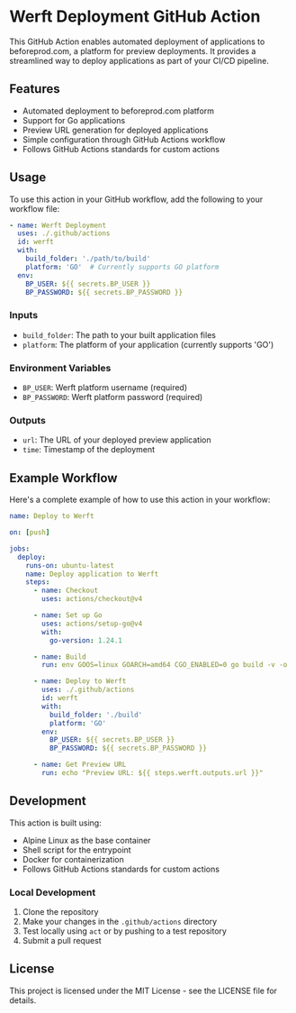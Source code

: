 # Werft Deployment GitHub Action

This GitHub Action enables automated deployment of applications to beforeprod.com, a platform for preview deployments. It provides a streamlined way to deploy applications as part of your CI/CD pipeline.

## Features

- Automated deployment to beforeprod.com platform
- Support for Go applications
- Preview URL generation for deployed applications
- Simple configuration through GitHub Actions workflow
- Follows GitHub Actions standards for custom actions

## Usage

To use this action in your GitHub workflow, add the following to your workflow file:

```yaml
- name: Werft Deployment
  uses: ./.github/actions
  id: werft
  with:
    build_folder: './path/to/build'
    platform: 'GO'  # Currently supports GO platform
  env:
    BP_USER: ${{ secrets.BP_USER }}
    BP_PASSWORD: ${{ secrets.BP_PASSWORD }}
```

### Inputs

- `build_folder`: The path to your built application files
- `platform`: The platform of your application (currently supports 'GO')

### Environment Variables

- `BP_USER`: Werft platform username (required)
- `BP_PASSWORD`: Werft platform password (required)

### Outputs

- `url`: The URL of your deployed preview application
- `time`: Timestamp of the deployment

## Example Workflow

Here's a complete example of how to use this action in your workflow:

```yaml
name: Deploy to Werft

on: [push]

jobs:
  deploy:
    runs-on: ubuntu-latest
    name: Deploy application to Werft
    steps:
      - name: Checkout
        uses: actions/checkout@v4

      - name: Set up Go
        uses: actions/setup-go@v4
        with:
          go-version: 1.24.1

      - name: Build
        run: env GOOS=linux GOARCH=amd64 CGO_ENABLED=0 go build -v -o ./build/app ./main.go

      - name: Deploy to Werft
        uses: ./.github/actions
        id: werft
        with:
          build_folder: './build'
          platform: 'GO'
        env:
          BP_USER: ${{ secrets.BP_USER }}
          BP_PASSWORD: ${{ secrets.BP_PASSWORD }}

      - name: Get Preview URL
        run: echo "Preview URL: ${{ steps.werft.outputs.url }}"
```

## Development

This action is built using:
- Alpine Linux as the base container
- Shell script for the entrypoint
- Docker for containerization
- Follows GitHub Actions standards for custom actions

### Local Development

1. Clone the repository
2. Make your changes in the `.github/actions` directory
3. Test locally using `act` or by pushing to a test repository
4. Submit a pull request

## License

This project is licensed under the MIT License - see the LICENSE file for details.
